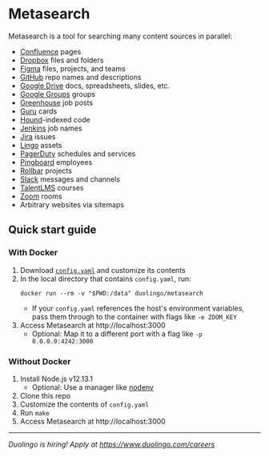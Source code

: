 # Metasearch

Metasearch is a tool for searching many content sources in parallel:

- [Confluence](https://www.atlassian.com/software/confluence) pages
- [Dropbox](https://www.dropbox.com/) files and folders
- [Figma](https://www.figma.com/) files, projects, and teams
- [GitHub](https://github.com/) repo names and descriptions
- [Google Drive](https://www.google.com/drive/) docs, spreadsheets, slides, etc.
- [Google Groups](https://groups.google.com/) groups
- [Greenhouse](https://www.greenhouse.io/) job posts
- [Guru](https://www.getguru.com/) cards
- [Hound](https://github.com/hound-search/hound)-indexed code
- [Jenkins](https://www.jenkins.io/) job names
- [Jira](https://www.atlassian.com/software/jira) issues
- [Lingo](https://www.lingoapp.com/) assets
- [PagerDuty](https://www.pagerduty.com/) schedules and services
- [Pingboard](https://pingboard.com/) employees
- [Rollbar](https://rollbar.com/) projects
- [Slack](https://slack.com/) messages and channels
- [TalentLMS](https://www.talentlms.com/) courses
- [Zoom](https://zoom.us/) rooms
- Arbitrary websites via sitemaps

## Quick start guide

### With Docker

1. Download [`config.yaml`](https://github.com/duolingo/metasearch/raw/master/config.yaml) and customize its contents
1. In the local directory that contains `config.yaml`, run:
   ```shell
   docker run --rm -v "$PWD:/data" duolingo/metasearch
   ```
   - If your `config.yaml` references the host's environment variables, pass them through to the container with flags like `-e ZOOM_KEY`
1. Access Metasearch at http://localhost:3000
   - Optional: Map it to a different port with a flag like `-p 0.0.0.0:4242:3000`

### Without Docker

1. Install Node.js v12.13.1
   - Optional: Use a manager like [nodenv](https://github.com/nodenv/nodenv)
1. Clone this repo
1. Customize the contents of `config.yaml`
1. Run `make`
1. Access Metasearch at http://localhost:3000

---

_Duolingo is hiring! Apply at https://www.duolingo.com/careers_
